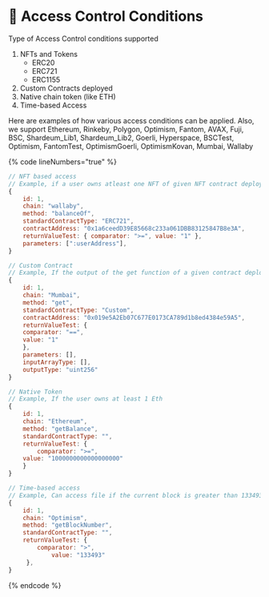 # 📄 Access Control Conditions

Type of Access Control conditions supported&#x20;

1. NFTs and Tokens
   * ERC20
   * ERC721
   * ERC1155
2. Custom Contracts deployed
3. Native chain token (like ETH)
4. Time-based Access

Here are examples of how various access conditions can be applied. Also, we support Ethereum, Rinkeby, Polygon, Optimism, Fantom, AVAX, Fuji, BSC, Shardeum_Lib1, Shardeum_Lib2, Goerli, Hyperspace, BSCTest, Optimism, FantomTest, OptimismGoerli, OptimismKovan, Mumbai, Wallaby

{% code lineNumbers="true" %}
```javascript
// NFT based access
// Example, if a user owns atleast one NFT of given NFT contract deployed on wallaby testnet chain.
{
    id: 1,
    chain: "wallaby",
    method: "balanceOf",
    standardContractType: "ERC721",
    contractAddress: "0x1a6ceedD39E85668c233a061DBB83125847B8e3A",
    returnValueTest: { comparator: ">=", value: "1" },
    parameters: [":userAddress"],
}

// Custom Contract
// Example, If the output of the get function of a given contract deployed on polygon mumbai chain is 1.
{
    id: 1,
    chain: "Mumbai",
    method: "get",
    standardContractType: "Custom",
    contractAddress: "0x019e5A2Eb07C677E0173CA789d1b8ed4384e59A5",
    returnValueTest: {
	comparator: "==",
	value: "1"
    },
    parameters: [],
    inputArrayType: [],
    outputType: "uint256"
}

// Native Token
// Example, If the user owns at least 1 Eth
{
    id: 1,
    chain: "Ethereum",
    method: "getBalance",
    standardContractType: "",
    returnValueTest: {
        comparator: ">=",
	value: "1000000000000000000"
    }
}

// Time-based access
// Example, Can access file if the current block is greater than 133493
{
    id: 1,
    chain: "Optimism",
    method: "getBlockNumber",
    standardContractType: "",
    returnValueTest: {
        comparator: ">",
            value: "133493"
     },
}
```
{% endcode %}
